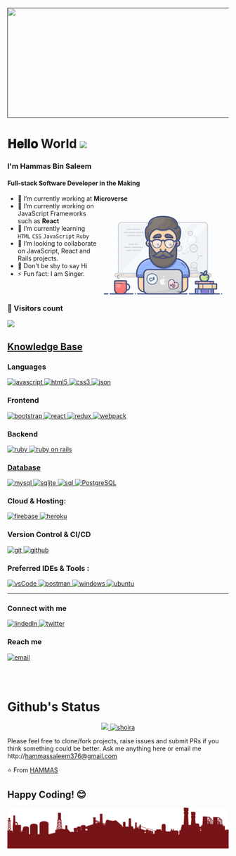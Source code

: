 <p align="center"><a href=""><img src="https://user-images.githubusercontent.com/93039359/178105049-35adc21b-9e3b-4ab6-a490-290cffbd5d01.jpeg" height="250" width="900"></a></p>



# 𝐇𝐞𝐥𝐥𝐨 World <img src="https://raw.githubusercontent.com/iampavangandhi/iampavangandhi/master/gifs/Hi.gif" width="30px"> 

### **I'm Hammas Bin Saleem**
#### Full-stack Software Developer in the Making

- 🌱 I’m currently working at **Microverse** <img align="right" width=300 src="https://raw.githubusercontent.com/Elanza-48/Elanza-48/41a4790484e268102dfdab2b7c59d440d3ffafab/resources/img/geek.gif"/>
- 🔭 I’m currently working on JavaScript Frameworks such as **React** 
- 🌱 I’m currently learning `HTML` `CSS` `JavaScript` `Ruby`
- 👯 I’m looking to collaborate on JavaScript, React and Rails projects.
- 🌱 Don't be shy to say Hi
- ⚡ Fun fact: I am Singer.

<br />
<h3> 👱 Visitors count </h3>
<img src="https://profile-counter.glitch.me/HAMMAS-SALEEM/count.svg" />
<p>
<h2><u><b>Knowledge Base</b></u></h2>

<h3>Languages</h3>
<p>
  <a href="https://developer.mozilla.org/en-US/docs/Web/JavaScript" target="_blank"> 
    <img src="https://img.shields.io/badge/Javascript-F7DF1E.svg?style=for-the-badge&logo=javascript&logoColor=black"
      alt="javascript"/> 
  </a>
  <a href="https://www.w3.org/html/" target="_blank"> 
    <img src="https://img.shields.io/badge/html-E34F26.svg?style=for-the-badge&logo=html5&logoColor=white"
      alt="html5"/> 
  </a>
  <a href="https://www.w3schools.com/css/" target="_blank">
    <img src="https://img.shields.io/badge/css-1572B6.svg?style=for-the-badge&logo=css3&logoColor=white"
      alt="css3"/>
  </a>
   <a href="https://www.json.org/json-en.html" target="_blank">
    <img src="https://img.shields.io/badge/json-5E5C5C?style=for-the-badge&logo=json&logoColor=white"
      alt="json"/>
  </a>
</p>
<p>
<h3>Frontend</h3>
<p>
      <a href="https://getbootstrap.com" target="_blank">
    <img src="https://img.shields.io/badge/bootstrap-7952B3.svg?style=for-the-badge&logo=bootstrap&logoColor=white"
      alt="bootstrap"/>
  </a>
  <a href="https://reactjs.org/" target="_blank"> 
    <img src="https://img.shields.io/badge/reactjs-61DAFB.svg?style=for-the-badge&logo=react&logoColor=black"
      alt="react"/> 
  </a>
  <a href="https://redux.js.org" target="_blank"> 
    <img src="https://img.shields.io/badge/redux-764ABC.svg?style=for-the-badge&logo=redux&logoColor=white" alt="redux"/> 
  </a> 
  <a href="https://webpack.js.org" target="_blank">
    <img src="https://img.shields.io/badge/webpack-8DD6F9.svg?style=for-the-badge&logo=webpack&logoColor=black"
      alt="webpack"/>
  </a>
</p>
<p>
<h3>Backend</h3>
<p>
  <a href="https://www.ruby-lang.org/en/" target="_blank"> 
      <img src="https://img.shields.io/badge/Ruby-CC342D?style=for-the-badge&logo=ruby&logoColor=white" alt="ruby"/> 
  </a>
    <a href="https://rubyonrails.org/" target="_blank"> 
      <img src="https://img.shields.io/badge/Ruby_on_Rails-CC0000?style=for-the-badge&logo=ruby-on-rails&logoColor=white" alt="ruby on rails"/> 
</p> 
<h3>Database</h3>
<p>
  <a href="https://www.mysql.com/" target="_blank"> 
    <img src="https://img.shields.io/badge/MySQL-005C84?style=for-the-badge&logo=mysql&logoColor=white"
      alt="mysql"/>
  </a>
  <a href="https://www.sqlite.org/" target="_blank"> 
    <img src="https://img.shields.io/badge/sqlite-003B57.svg?style=for-the-badge&logo=sqlite&logoColor=white"
      alt="sqlite"/>
  </a> 
      <a href="https://www.w3schools.com/sql/sql_intro.asp" target="_blank"> 
      <img src="https://img.shields.io/badge/SQL-316192?style=for-the-badge&logo=sql&logoColor=white" alt="sql"/> 
  </a>
  </a> 
      <a href="https://www.w3schools.com/sql/sql_intro.asp" target="_blank"> 
      <img src="https://img.shields.io/badge/PostgreSQL-316192?style=for-the-badge&logo=postgresql&logoColor=white" alt="PostgreSQL"/> 
  </a>
</p>
<p>
<h3>Cloud & Hosting:</h3>
<p>
  <a href="https://netlify.com/" target="_blank">
    <img src="https://img.shields.io/badge/netlify-00C7B7.svg?style=for-the-badge&logo=netlify&logoColor=black" alt="firebase"/>
  </a>
  <a href="https://heroku.com" target="_blank"> 
    <img src="https://img.shields.io/badge/heroku-430098.svg?style=for-the-badge&logo=heroku&logoColor=white"
      alt="heroku"/> 
  </a> 
</p>
<p>
<h3>Version Control & CI/CD</h3>
<p>
  <a href="https://git-scm.com/" target="_blank">
    <img src="https://img.shields.io/badge/git-F05032.svg?style=for-the-badge&logo=git&logoColor=white"
      alt="git"/>
  </a>
  <a href="https://github.com/HAMMAS-SALEEM" target="_blank">
    <img src="https://img.shields.io/badge/github-181717.svg?style=for-the-badge&logo=github&logoColor=white" alt="github" />
  </a>
</p>
<p>
<h3>Preferred IDEs & Tools :</h3>
<p>
  <a href="https://code.visualstudio.com/" target="_blank">
    <img src="https://img.shields.io/badge/vscode-007ACC.svg?style=for-the-badge&logo=visualstudiocode&logoColor=white" alt="vsCode"/> 
  </a>
  <a href="https://postman.com" target="_blank"> 
    <img src="https://img.shields.io/badge/postman-FF6C37.svg?style=for-the-badge&logo=postman&logoColor=white" alt="postman"/>
  </a>
  <a href="https://www.microsoft.com/fr-fr/windows" target="_blank"> 
    <img src="https://img.shields.io/badge/Windows-0078D6?style=for-the-badge&logo=windows&logoColor=white" alt="windows"/>
  </a>
  <a href="https://ubuntu.com/" target="_blank"> 
    <img src="https://img.shields.io/badge/Ubuntu-E95420?style=for-the-badge&logo=ubuntu&logoColor=white" alt="ubuntu"/>
  </a>
</p>

----

<h3>Connect with me</h3>

<div style="margin-top:10px">
  <div>
    <a  href="https://www.linkedin.com/in/hammas-saleem/" target="_blank">
      <img src="https://img.shields.io/badge/Linked%20In-0A66C2.svg?style=for-the-badge&logo=linkedin&logoColor=white" alt="lindedIn"/>
    </a>
    <a href="https://twitter.com/HammasSaleem4" target="_blank">
      <img src="https://img.shields.io/badge/Twitter-1DA1F2.svg?style=for-the-badge&logo=twitter&logoColor=white" alt="twitter"/>
    </a>
  </div>
</div>
<p>
<h3>Reach me</h3>

<p>
  <a href="mailto:hammassaleem376@gmail.com@gmail.com?subject=Feedback%20From%20Github&body=Hello," target="_blank">
    <img src="https://img.shields.io/badge/Gmail-D14836?style=for-the-badge&logo=gmail&logoColor=white" alt="email"/>
  </a>
</p>
  

<br><br>

# Github's Status

  <p align="center">
   <a href="https://github.com/HAMMAS-SALEEM">
    <img height="180em" src="https://github-readme-stats.vercel.app/api?username=HAMMAS-SALEEM&show_icons=true&theme=radical"/>
    <img height="180em" src="https://github-readme-stats.vercel.app/api/top-langs/?username=HAMMAS-SALEEM&show_icons=true&theme=midnight-white&layout=compact" alt="shoira" />
  </a>
</p>
</h3>



Please feel free to clone/fork projects, raise issues and submit PRs if you think something could be better.
Ask me anything here
or email me 
http://hammassaleem376@gmail.com

⭐️ From [HAMMAS](https://github.com/HAMAS-SALEEM)

## Happy Coding! 😊

<p align="center"><a href="./assets/footer-background.png"><img src="./assets/footer-background.png"></a></p>

